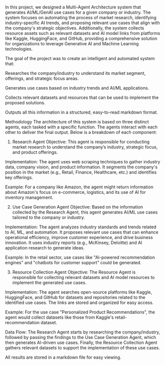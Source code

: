In this project, we designed a Multi-Agent Architecture system that generates AI/ML/GenAI use cases for a given company or industry. The system focuses on automating the process of market research, identifying industry-specific AI trends, and proposing relevant use cases that align with the company's strategic objectives. Additionally, the system collects resource assets such as relevant datasets and AI model links from platforms like Kaggle, HuggingFace, and GitHub, providing a comprehensive solution for organizations to leverage Generative AI and Machine Learning technologies.

The goal of the project was to create an intelligent and automated system that:

Researches the company/industry to understand its market segment, offerings, and strategic focus areas.

Generates use cases based on industry trends and AI/ML applications.

Collects relevant datasets and resources that can be used to implement the proposed solutions.

Outputs all this information in a structured, easy-to-read markdown format.

Methodology
The architecture of this system is based on three distinct agents, each tasked with a specific function. The agents interact with each other to deliver the final output. Below is a breakdown of each component:

1. Research Agent
Objective: This agent is responsible for conducting market research to understand the company’s industry, strategic focus, and product offerings.

Implementation: The agent uses web scraping techniques to gather industry data, company vision, and product information. It segments the company's position in the market (e.g., Retail, Finance, Healthcare, etc.) and identifies key offerings.

Example: For a company like Amazon, the agent might return information about Amazon's focus on e-commerce, logistics, and its use of AI for inventory management.

2. Use Case Generation Agent
Objective: Based on the information collected by the Research Agent, this agent generates AI/ML use cases tailored to the company or industry.

Implementation: The agent analyzes industry standards and trends related to AI, ML, and automation. It proposes relevant use cases that can enhance operational efficiency, improve customer experience, and drive business innovation. It uses industry reports (e.g., McKinsey, Deloitte) and AI application research to generate ideas.

Example: In the retail sector, use cases like "AI-powered recommendation engines" and "chatbots for customer support" could be generated.

3. Resource Collection Agent
Objective: The Resource Agent is responsible for collecting relevant datasets and AI model resources to implement the generated use cases.

Implementation: The agent searches open-source platforms like Kaggle, HuggingFace, and GitHub for datasets and repositories related to the identified use cases. The links are stored and organized for easy access.

Example: For the use case "Personalized Product Recommendations", the agent would collect datasets like those from Kaggle's retail-recommendation dataset.

Data Flow:
The Research Agent starts by researching the company/industry, followed by passing the findings to the Use Case Generation Agent, which then generates AI-driven use cases. Finally, the Resource Collection Agent gathers relevant datasets to support the implementation of these use cases.

All results are stored in a markdown file for easy viewing.

